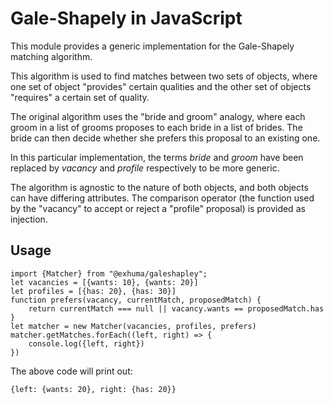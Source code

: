 # Gale-Shapely in JavaScript

This module provides a generic implementation for the Gale-Shapely matching algorithm.

This algorithm is used to find matches between two sets of objects, where one set of object "provides" certain qualities and the other set of objects "requires" a certain set of quality.

The original algorithm uses the "bride and groom" analogy, where each groom in a list of grooms proposes to each bride in a list of brides. The bride can then decide whether she prefers this proposal to an existing one.

In this particular implementation, the terms *bride* and *groom* have been replaced by *vacancy* and *profile* respectively to be more generic.

The algorithm is agnostic to the nature of both objects, and both objects can have differing attributes. The comparison operator (the function used by the "vacancy" to accept or reject a "profile" proposal) is provided as injection.

## Usage

```
import {Matcher} from "@exhuma/galeshapley";
let vacancies = [{wants: 10}, {wants: 20}]
let profiles = [{has: 20}, {has: 30}]
function prefers(vacancy, currentMatch, proposedMatch) {
    return currentMatch === null || vacancy.wants == proposedMatch.has
}
let matcher = new Matcher(vacancies, profiles, prefers)
matcher.getMatches.forEach((left, right) => {
    console.log({left, right})
})
```

The above code will print out:

```
{left: {wants: 20}, right: {has: 20}}
```